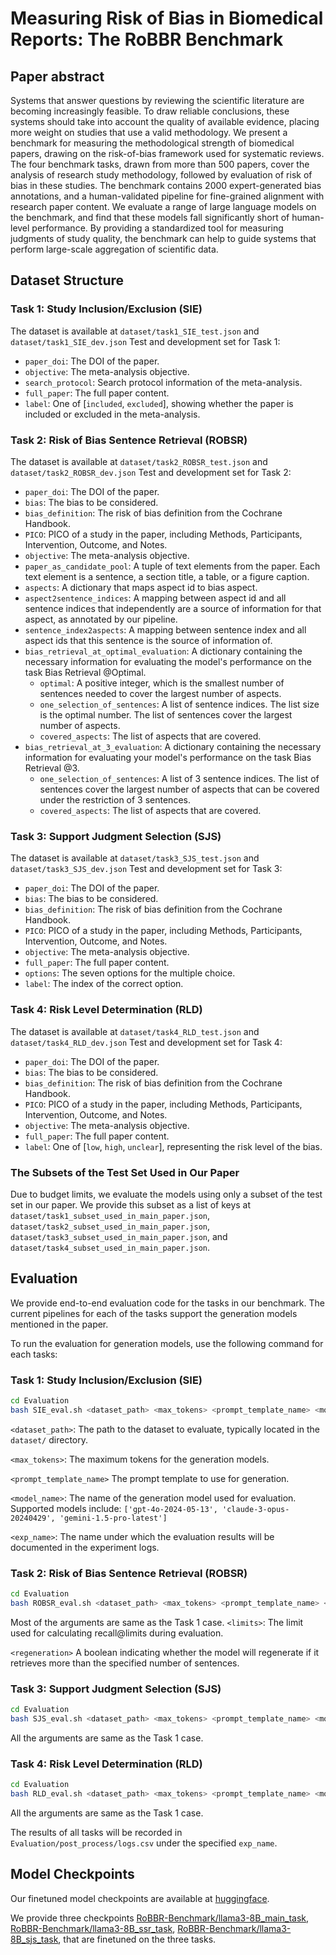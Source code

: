 # Measuring Risk of Bias in Biomedical Reports: The RoBBR Benchmark

## Paper abstract
Systems that answer questions by reviewing the scientific literature are becoming increasingly feasible. To draw reliable conclusions, these systems should take into account the quality of available evidence, placing more weight on studies that use a valid methodology. We present a benchmark for measuring the methodological strength of biomedical papers, drawing on the risk-of-bias framework used for systematic reviews. The four benchmark tasks, drawn from more than 500 papers, cover the analysis of research study methodology, followed by evaluation of risk of bias in these studies. The benchmark contains 2000 expert-generated bias annotations, and a human-validated pipeline for fine-grained alignment with research paper content. We evaluate a range of large language models on the benchmark, and find that these models fall significantly short of human-level performance. By providing a standardized tool for measuring judgments of study quality, the benchmark can help to guide systems that perform large-scale aggregation of scientific data.

## Dataset Structure

### Task 1: Study Inclusion/Exclusion (SIE)
The dataset is available at `dataset/task1_SIE_test.json` and `dataset/task1_SIE_dev.json`
Test and development set for Task 1:
- `paper_doi`: The DOI of the paper.
- `objective`: The meta-analysis objective.
- `search_protocol`: Search protocol information of the meta-analysis.
- `full_paper`: The full paper content.
- `label`: One of [`included`, `excluded`], showing whether the paper is included or excluded in the meta-analysis.

### Task 2: Risk of Bias Sentence Retrieval (ROBSR)
The dataset is available at `dataset/task2_ROBSR_test.json` and `dataset/task2_ROBSR_dev.json`
Test and development set for Task 2:
- `paper_doi`: The DOI of the paper.
- `bias`: The bias to be considered.
- `bias_definition`: The risk of bias definition from the Cochrane Handbook.
- `PICO`: PICO of a study in the paper, including Methods, Participants, Intervention, Outcome, and Notes.
- `objective`: The meta-analysis objective.
- `paper_as_candidate_pool`: A tuple of text elements from the paper. Each text element is a sentence, a section title, a table, or a figure caption.
- `aspects`: A dictionary that maps aspect id to bias aspect.
- `aspect2sentence_indices`: A mapping between aspect id and all sentence indices that independently are a source of information for that aspect, as annotated by our pipeline.
- `sentence_index2aspects`: A mapping between sentence index and all aspect ids that this sentence is the source of information of.
- `bias_retrieval_at_optimal_evaluation`: A dictionary containing the necessary information for evaluating the model's performance on the task Bias Retrieval @Optimal.
  - `optimal`: A positive integer, which is the smallest number of sentences needed to cover the largest number of aspects.
  - `one_selection_of_sentences`: A list of sentence indices. The list size is the optimal number. The list of sentences cover the largest number of aspects.
  - `covered_aspects`: The list of aspects that are covered.
- `bias_retrieval_at_3_evaluation`: A dictionary containing the necessary information for evaluating your model's performance on the task Bias Retrieval @3.
  - `one_selection_of_sentences`: A list of 3 sentence indices. The list of sentences cover the largest number of aspects that can be covered under the restriction of 3 sentences.
  - `covered_aspects`: The list of aspects that are covered.

### Task 3: Support Judgment Selection (SJS)
The dataset is available at `dataset/task3_SJS_test.json` and `dataset/task3_SJS_dev.json`
Test and development set for Task 3:
- `paper_doi`: The DOI of the paper.
- `bias`: The bias to be considered.
- `bias_definition`: The risk of bias definition from the Cochrane Handbook.
- `PICO`: PICO of a study in the paper, including Methods, Participants, Intervention, Outcome, and Notes.
- `objective`: The meta-analysis objective.
- `full_paper`: The full paper content.
- `options`: The seven options for the multiple choice.
- `label`: The index of the correct option.

### Task 4: Risk Level Determination (RLD)
The dataset is available at `dataset/task4_RLD_test.json` and `dataset/task4_RLD_dev.json`
Test and development set for Task 4:
- `paper_doi`: The DOI of the paper.
- `bias`: The bias to be considered.
- `bias_definition`: The risk of bias definition from the Cochrane Handbook.
- `PICO`: PICO of a study in the paper, including Methods, Participants, Intervention, Outcome, and Notes.
- `objective`: The meta-analysis objective.
- `full_paper`: The full paper content.
- `label`: One of [`low`, `high`, `unclear`], representing the risk level of the bias.

### The Subsets of the Test Set Used in Our Paper
Due to budget limits, we evaluate the models using only a subset of the test set in our paper. 
We provide this subset as a list of keys at `dataset/task1_subset_used_in_main_paper.json`, `dataset/task2_subset_used_in_main_paper.json`, `dataset/task3_subset_used_in_main_paper.json`, and `dataset/task4_subset_used_in_main_paper.json`.

## Evaluation

We provide end-to-end evaluation code for the tasks in our benchmark. The current pipelines for each of the tasks support the generation models mentioned in the paper. 

To run the evaluation for generation models, use the following command for each tasks:

### Task 1: Study Inclusion/Exclusion (SIE)
```bash
cd Evaluation
bash SIE_eval.sh <dataset_path> <max_tokens> <prompt_template_name> <model_name> <exp_name>
```
`<dataset_path>`: The path to the dataset to evaluate, typically located in the `dataset/` directory.

`<max_tokens>`: The maximum tokens for the generation models.

`<prompt_template_name>` The prompt template to use for generation.

`<model_name>`: The name of the generation model used for evaluation. Supported models include: `['gpt-4o-2024-05-13', 'claude-3-opus-20240429', 'gemini-1.5-pro-latest']`

`<exp_name>`: The name under which the evaluation results will be documented in the experiment logs.

### Task 2: Risk of Bias Sentence Retrieval (ROBSR)
```bash
cd Evaluation
bash ROBSR_eval.sh <dataset_path> <max_tokens> <prompt_template_name> <model_name> <exp_name> <limits> <regeneration>
```
Most of the arguments are same as the Task 1 case.
`<limits>`: The limit used for calculating recall@limits during evaluation.

`<regeneration>` A boolean indicating whether the model will regenerate if it retrieves more than the specified number of sentences.

### Task 3: Support Judgment Selection (SJS)
```bash
cd Evaluation
bash SJS_eval.sh <dataset_path> <max_tokens> <prompt_template_name> <model_name> <exp_name>
```
All the arguments are same as the Task 1 case.

### Task 4: Risk Level Determination (RLD)
```bash
cd Evaluation
bash RLD_eval.sh <dataset_path> <max_tokens> <prompt_template_name> <model_name> <exp_name>
```
All the arguments are same as the Task 1 case.

The results of all tasks will be recorded in `Evaluation/post_process/logs.csv` under the specified `exp_name`.

## Model Checkpoints

Our finetuned model checkpoints are available at [huggingface](https://huggingface.co/RoBBR-Benchmark).

We provide three checkpoints [RoBBR-Benchmark/llama3-8B_main_task](https://huggingface.co/RoBBR-Benchmark/llama3-8B_main_task), [RoBBR-Benchmark/llama3-8B_ssr_task](https://huggingface.co/RoBBR-Benchmark/llama3-8B_ssr_task), [RoBBR-Benchmark/llama3-8B_sjs_task](https://huggingface.co/RoBBR-Benchmark/llama3-8B_sjs_task), that are finetuned on the three tasks.
